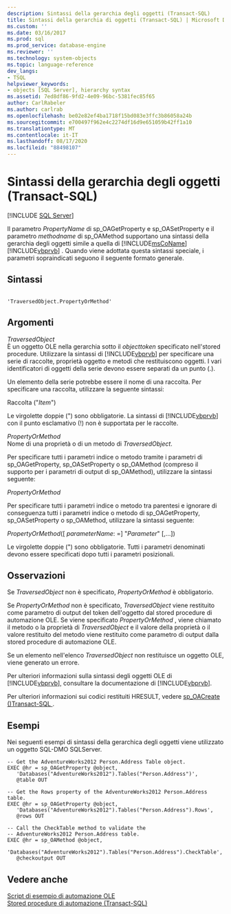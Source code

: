 ```yaml
---
description: Sintassi della gerarchia degli oggetti (Transact-SQL)
title: Sintassi della gerarchia di oggetti (Transact-SQL) | Microsoft Docs
ms.custom: ''
ms.date: 03/16/2017
ms.prod: sql
ms.prod_service: database-engine
ms.reviewer: ''
ms.technology: system-objects
ms.topic: language-reference
dev_langs:
- TSQL
helpviewer_keywords:
- objects [SQL Server], hierarchy syntax
ms.assetid: 7ed8df86-9fd2-4e09-96bc-5381fec85f65
author: CarlRabeler
ms.author: carlrab
ms.openlocfilehash: be02e82ef4ba1718f15bd083e3ffc3b86058a24b
ms.sourcegitcommit: e700497f962e4c2274df16d9e651059b42ff1a10
ms.translationtype: MT
ms.contentlocale: it-IT
ms.lasthandoff: 08/17/2020
ms.locfileid: "88498107"
---
```

# <a name="object-hierarchy-syntax-transact-sql"></a>Sintassi della gerarchia degli oggetti (Transact-SQL)
[!INCLUDE [SQL Server](../../includes/applies-to-version/sqlserver.md)]

  Il parametro *PropertyName* di sp_OAGetProperty e sp_OASetProperty e il parametro *methodname* di sp_OAMethod supportano una sintassi della gerarchia degli oggetti simile a quella di [!INCLUDE[msCoName](../../includes/msconame-md.md)] [!INCLUDE[vbprvb](../../includes/vbprvb-md.md)] . Quando viene adottata questa sintassi speciale, i parametri sopraindicati seguono il seguente formato generale.  
  
## <a name="syntax"></a>Sintassi  
  
```  
  
'TraversedObject.PropertyOrMethod'  
```  
  
## <a name="arguments"></a>Argomenti  
 *TraversedObject*  
 È un oggetto OLE nella gerarchia sotto il *objecttoken* specificato nell'stored procedure. Utilizzare la sintassi di [!INCLUDE[vbprvb](../../includes/vbprvb-md.md)] per specificare una serie di raccolte, proprietà oggetto e metodi che restituiscono oggetti. I vari identificatori di oggetti della serie devono essere separati da un punto (.).  
  
 Un elemento della serie potrebbe essere il nome di una raccolta. Per specificare una raccolta, utilizzare la seguente sintassi:  
  
 Raccolta ("*Item*")  
  
 Le virgolette doppie (") sono obbligatorie. La sintassi di [!INCLUDE[vbprvb](../../includes/vbprvb-md.md)] con il punto esclamativo (!) non è supportata per le raccolte.  
  
 *PropertyOrMethod*  
 Nome di una proprietà o di un metodo di *TraversedObject*.  
  
 Per specificare tutti i parametri indice o metodo tramite i parametri di sp_OAGetProperty, sp_OASetProperty o sp_OAMethod (compreso il supporto per i parametri di output di sp_OAMethod), utilizzare la sintassi seguente:  
  
 *PropertyOrMethod*  
  
 Per specificare tutti i parametri indice o metodo tra parentesi e ignorare di conseguenza tutti i parametri indice o metodo di sp_OAGetProperty, sp_OASetProperty o sp_OAMethod, utilizzare la sintassi seguente:  
  
 *PropertyOrMethod*([ *parameterName*: =] "*Parameter*" [,...])  
  
 Le virgolette doppie (") sono obbligatorie. Tutti i parametri denominati devono essere specificati dopo tutti i parametri posizionali.  
  
## <a name="remarks"></a>Osservazioni  
 Se *TraversedObject* non è specificato, *PropertyOrMethod* è obbligatorio.  
  
 Se *PropertyOrMethod* non è specificato, *TraversedObject* viene restituito come parametro di output del token dell'oggetto dal stored procedure di automazione OLE. Se viene specificato *PropertyOrMethod* , viene chiamato il metodo o la proprietà di *TraversedObject* e il valore della proprietà o il valore restituito del metodo viene restituito come parametro di output dalla stored procedure di automazione OLE.  
  
 Se un elemento nell'elenco *TraversedObject* non restituisce un oggetto OLE, viene generato un errore.  
  
 Per ulteriori informazioni sulla sintassi degli oggetti OLE di [!INCLUDE[vbprvb](../../includes/vbprvb-md.md)], consultare la documentazione di [!INCLUDE[vbprvb](../../includes/vbprvb-md.md)].  
  
 Per ulteriori informazioni sui codici restituiti HRESULT, vedere [sp_OACreate &#40;&#41;Transact-SQL ](../../relational-databases/system-stored-procedures/sp-oacreate-transact-sql.md).  
  
## <a name="examples"></a>Esempi  
 Nei seguenti esempi di sintassi della gerarchica degli oggetti viene utilizzato un oggetto SQL-DMO SQLServer.  
  
```  
-- Get the AdventureWorks2012 Person.Address Table object.  
EXEC @hr = sp_OAGetProperty @object,  
   'Databases("AdventureWorks2012").Tables("Person.Address")',  
   @table OUT  
  
-- Get the Rows property of the AdventureWorks2012 Person.Address table.  
EXEC @hr = sp_OAGetProperty @object,  
   'Databases("AdventureWorks2012").Tables("Person.Address").Rows',  
   @rows OUT  
  
-- Call the CheckTable method to validate the   
-- AdventureWorks2012 Person.Address table.  
EXEC @hr = sp_OAMethod @object,  
   'Databases("AdventureWorks2012").Tables("Person.Address").CheckTable',  
   @checkoutput OUT  
```  
  
## <a name="see-also"></a>Vedere anche  
 [Script di esempio di automazione OLE](../../relational-databases/stored-procedures/ole-automation-sample-script.md)   
 [Stored procedure di automazione &#40;Transact-SQL&#41;](../../relational-databases/system-stored-procedures/ole-automation-stored-procedures-transact-sql.md)  
  
  
